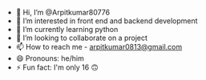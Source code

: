 - 👋 Hi, I’m @Arpitkumar80776
- 👀 I’m interested in front end and backend development 
- 🌱 I’m currently learning python
- 💞️ I’m looking to collaborate on a project
- 📫 How to reach me - arpitkumar0813@gmail.com
- 😄 Pronouns: he/him
- ⚡ Fun fact: I'm only 16 🙃

<!---
Arpitkumar80776/Arpitkumar80776 is a ✨ special ✨ repository because its `README.md` (this file) appears on your GitHub profile.
You can click the Preview link to take a look at your changes.
--->
